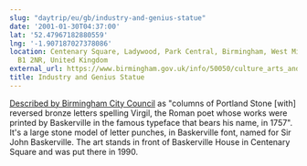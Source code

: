```yaml
---
slug: "daytrip/eu/gb/industry-and-genius-statue"
date: '2001-01-30T04:37:00'
lat: '52.47967182880559'
lng: '-1.907187027378086'
location: Centenary Square, Ladywood, Park Central, Birmingham, West Midlands, England,
  B1 2NR, United Kingdom
external_url: https://www.birmingham.gov.uk/info/50050/culture_arts_and_heritage/190/statues_and_public_art/5
title: Industry and Genius Statue
---
```


[Described by Birmingham City Council](https://www.birmingham.gov.uk/info/50050/culture_arts_and_heritage/190/statues_and_public_art/5) as "columns of Portland Stone [with] reversed bronze letters spelling Virgil, the Roman poet whose works were printed by Baskerville in the famous typeface that bears his name, in 1757". It's a large stone model of letter punches, in Baskerville font, named for Sir John Baskerville. The art stands in front of Baskerville House in Centenary Square and was put there in 1990.
